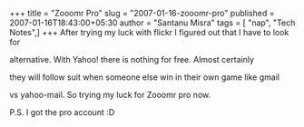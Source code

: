 +++
title = "Zooomr Pro"
slug = "2007-01-16-zooomr-pro"
published = 2007-01-16T18:43:00+05:30
author = "Santanu Misra"
tags = [ "nap", "Tech Notes",]
+++
After trying my luck with flickr I figured out that I have to look for

alternative. With Yahoo! there is nothing for free. Almost certainly

they will follow suit when someone else win in their own game like gmail

vs yahoo-mail. So trying my luck for Zooomr pro now.  



P.S. I got the pro account :D
